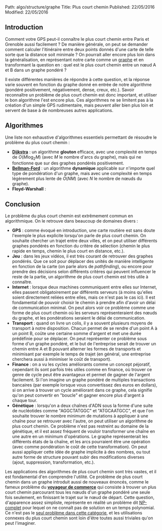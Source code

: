 Path: algo/structure/graphe
Title: Plus court chemin
Published: 22/05/2016
Modified: 22/05/2016

## Introduction

Comment votre GPS peut-il connaître le plus court chemin entre Paris et Grenoble aussi facilement ? De manière générale, on peut se demander comment calculer l'itinéraire entre deux points donnés d'une carte de telle sorte que la distance soit minimale ? On pourrait aller encore plus loin dans la généralisation, en représentant notre carte comme un [graphe](/algo/structure/graphe.html) et en transformant la question en : quel est le plus court chemin entre un nœud A et B dans un graphe pondéré ?

Il existe différentes manières de répondre à cette question, et la réponse varie souvent en fonction du graphe donné en entrée de notre algorithme (pondéré positivement, négativement, dense, creux, etc.). Savoir reconnaître un problème de plus court chemin est donc important, et utiliser le bon algorithme l'est encore plus. Ces algorithmes ne se limitent pas à la création d'un simple GPS rudimentaire, mais peuvent aller bien plus loin et servent de base à de nombreuses autres applications.

## Algorithmes

Une liste non exhaustive d'algorithmes essentiels permettant de résoudre le problème du plus court chemin :

- [**Dijkstra**](/algo/structure/graphe/plus_court_chemin/dijkstra.html) : un algorithme **glouton** efficace, avec une complexité en temps de $O(M \log _2 M)$ (avec $M$ le nombre d'arcs du graphe), mais qui ne fonctionne que sur des graphes pondérés positivement.
- [**Bellman-Ford**](/algo/structure/graphe/plus_court_chemin/bellman_ford.html) : un algorithme **dynamique** applicable sur n'importe quel type de pondération d'un graphe, mais avec une complexité en temps légèrement plus lente de $O(NM)$ (avec $N$ le nombre de nœuds du graphe).
- **Floyd-Warshall** :

## Conclusion

Le problème du plus court chemin est extrêmement commun en algorithmique. On le retrouve dans beaucoup de domaines divers :

- **GPS** : comme évoqué en introduction, une carte routière est sans doute l'exemple le plus explicite lorsqu'on parle de plus court chemin. On souhaite chercher un trajet entre deux villes, et on peut utiliser différents graphes pondérés en fonction du critère de sélection (chemin le plus rapide en temps, chemin le plus court en distance, etc.).
- **Jeu** : dans les jeux vidéos, il est très courant de retrouver des graphes pondérés. Que ce soit pour déplacer des unités de manière intelligente en fonction de la carte (on parle alors de *pathfinding*), ou encore pour prendre des décisions selon différents critères qui peuvent influencer le reste de la partie, un algorithme de plus court chemin est très utile à connaître.
- **Internet** : lorsque deux machines communiquent entre elles sur Internet, elles passent obligatoirement par différents serveurs (à moins qu'elles soient directement reliées entre elles, mais ce n'est pas le cas ici). Il est fondamental de pouvoir choisir le chemin à prendre afin d'avoir un délai de communication minimal. On peut alors voir ce problème comme une forme de plus court chemin où les serveurs représenteraient des nœuds du graphe, et les pondérations seraient le délai de communication.
- **Transport** : quand on livre un colis, il y a souvent plusieurs moyens de transport à notre disposition. Chacun permet de se rendre d'un point A à un point B, coûte une certaine somme d'argent et met une durée prédéfinie pour se déplacer. On peut représenter ce problème sous forme d'un graphe pondéré, et le but de l'entreprise serait de trouver un chemin entre A et B pouvant alterner les formes de transports et minimisant par exemple le temps de trajet (en général, une entreprise cherchera aussi à minimiser le coût de transport).
- **Finance** : on a vu les cycles améliorants comme un concept péjoratif, cependant ils sont parfois très utiles comme en finance, où trouver ce genre de cycle peut être avantageux et permet de gagner de l'argent facilement. Si l'on imagine un graphe pondéré de multiples transactions bancaires (par exemple lorsque vous convertissez des euros en dollars), si on arrive à trouver un cycle améliorant dans ce graphe, cela signifie qu'on peut convertir en "boucle" et gagner encore plus d'argent à chaque tour.
- **Génétique** : lorsqu'on a deux chaînes d'ADN sous la forme d'une suite de nucléotides comme "AGGCTATGGC" et "ATGCAATGCC", et que l'on souhaite trouver le nombre minimum de mutations à appliquer à une chaîne pour se retrouver avec l'autre, on peut utiliser un algorithme de plus court chemin. Ce problème n'est pas restreint au domaine de la génétique, et il est assez fréquent de vouloir transformer une chaîne en une autre en un minimum d'opérations. Le graphe représenterait les différents états de la chaîne, et les arcs pourraient être une opération (avec comme pondération le coût de cette transformation). On peut aussi appliquer cette idée de graphe implicite à des nombres, ou tout autre forme de structure pouvant subir des modifications diverses (ajout, suppression, transformation, etc.).

Les applications des algorithmes de plus court chemin sont très vastes, et il est fondamental d'en comprendre l'utilité. Ce problème de plus court chemin dans un graphe introduit aussi de nouveaux énoncés, comme le fameux problème du [**voyageur de commerce**](https://en.wikipedia.org/wiki/Travelling_salesman_problem) qui consiste à trouver un plus court chemin parcourant tous les nœuds d'un graphe pondéré une seule fois seulement, en finissant le trajet sur le nœud de départ. Cette question, d'apparence assez simpliste, représente en réalité un problème dit [NP-complet](https://en.wikipedia.org/wiki/NP-completeness) pour lequel on ne connaît pas de solution en un temps polynomial. Ce n'est pas le [seul problème dans cette catégorie](https://en.wikipedia.org/wiki/List_of_NP-complete_problems), et les utilisations connexes du plus court chemin sont loin d'être toutes aussi triviales qu'on peut l'imaginer.
